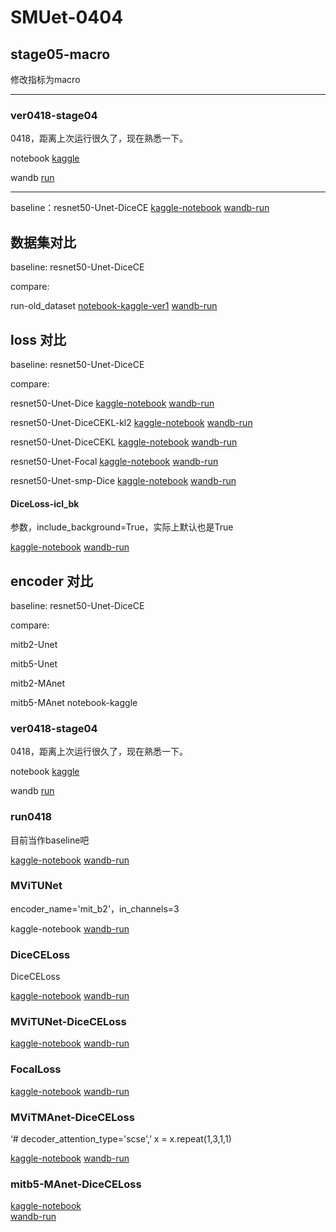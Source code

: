 # SMUet-0404

## stage05-macro

修改指标为macro

---

### ver0418-stage04

0418，距离上次运行很久了，现在熟悉一下。

notebook [kaggle](https://www.kaggle.com/code/mykcs01/ver0418/notebook)

wandb [run](https://wandb.ai/team-mykcs/UNet_Compare/runs/tp3mutkp)

---

baseline：resnet50-Unet-DiceCE
[kaggle-notebook](https://www.kaggle.com/code/mykcs01/diceceloss/notebook) 
[wandb-run](https://wandb.ai/team-mykcs/UNet_Compare/runs/3v7gn20j)

## 数据集对比

baseline: resnet50-Unet-DiceCE

compare:

run-old_dataset 
[notebook-kaggle-ver1](https://www.kaggle.com/code/mykcs01/diceceloss?scriptVersionId=172743614)
[wandb-run](https://wandb.ai/team-mykcs/UNet_Compare/runs/1wfvee3h)

## loss 对比
baseline: resnet50-Unet-DiceCE

compare: 

resnet50-Unet-Dice
[kaggle-notebook](https://www.kaggle.com/code/gemini2024/resnet50-unet-monai-dice?scriptVersionId=172892353) 
[wandb-run](https://wandb.ai/team-mykcs/UNet_Compare/runs/ovnlwkwj)

resnet50-Unet-DiceCEKL-kl2
[kaggle-notebook](https://www.kaggle.com/code/mykcs01/run0418-macro-lambda-kl-2/notebook) 
[wandb-run](https://wandb.ai/team-mykcs/UNet_Compare/runs/tx6cw5nm)

resnet50-Unet-DiceCEKL
[kaggle-notebook](https://www.kaggle.com/code/yufang18/resnet50-unet-dicecekl?scriptVersionId=172741233) 
[wandb-run](https://wandb.ai/team-mykcs/UNet_Compare/runs/cf3v4x1l)

resnet50-Unet-Focal
[kaggle-notebook](https://www.kaggle.com/code/mykcs01/focalloss) 
[wandb-run](https://wandb.ai/team-mykcs/UNet_Compare/runs/v6cewtc2)

resnet50-Unet-smp-Dice
[kaggle-notebook](https://www.kaggle.com/code/gemini2024/resnet50-unet-smp-dice?scriptVersionId=172881878) 
[wandb-run](https://wandb.ai/team-mykcs/UNet_Compare/runs/514ebpd6)

#### DiceLoss-icl_bk

参数，include_background=True，实际上默认也是True

[kaggle-notebook](https://www.kaggle.com/code/mykcs01/diceloss-icl-bk/notebook) 
[wandb-run](https://wandb.ai/team-mykcs/UNet_Compare/runs/4q9veicm)


## encoder 对比
baseline: resnet50-Unet-DiceCE

compare: 

mitb2-Unet

mitb5-Unet

mitb2-MAnet

mitb5-MAnet notebook-kaggle


### ver0418-stage04

0418，距离上次运行很久了，现在熟悉一下。

notebook [kaggle](https://www.kaggle.com/code/mykcs01/ver0418/notebook)

wandb [run](https://wandb.ai/team-mykcs/UNet_Compare/runs/tp3mutkp)



### run0418

目前当作baseline吧

[kaggle-notebook](https://www.kaggle.com/code/yufang18/run0418/notebook) 
[wandb-run](https://wandb.ai/team-mykcs/UNet_Compare/runs/cf3v4x1l)


### MViTUNet

encoder_name='mit_b2'，in_channels=3

kaggle-notebook
[wandb-run](https://wandb.ai/team-mykcs/UNet_Compare/runs/76hx468j)

### DiceCELoss

DiceCELoss

[kaggle-notebook](https://www.kaggle.com/code/mykcs01/diceceloss/notebook) 
[wandb-run](https://wandb.ai/team-mykcs/UNet_Compare/runs/3v7gn20j)

### MViTUNet-DiceCELoss

[kaggle-notebook](https://www.kaggle.com/code/yufang18/mvitunet-diceceloss)
[wandb-run](https://wandb.ai/team-mykcs/UNet_Compare/runs/355n4b8x)

### FocalLoss

[kaggle-notebook](https://www.kaggle.com/code/mykcs01/focalloss) 
[wandb-run](https://wandb.ai/team-mykcs/UNet_Compare/runs/v6cewtc2)

### MViTMAnet-DiceCELoss

‘# decoder_attention_type='scse',’
x = x.repeat(1,3,1,1)

[kaggle-notebook](https://www.kaggle.com/code/yufang18/mvitmanet-diceceloss/notebook)
[wandb-run](https://wandb.ai/team-mykcs/UNet_Compare/runs/1pxr47e2)


### mitb5-MAnet-DiceCELoss

[kaggle-notebook](https://www.kaggle.com/code/yufang18/mitb5-manet-diceceloss/notebook)  
[wandb-run]()


